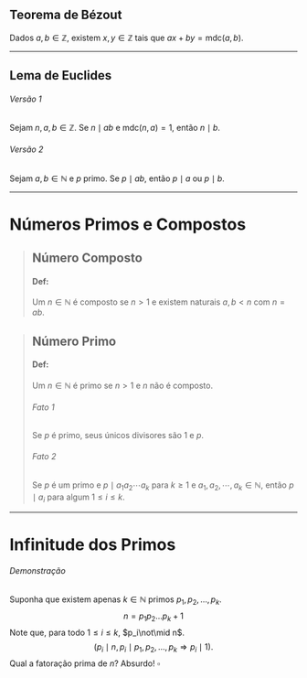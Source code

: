 ## Teorema de Bézout
Dados $a,b\in\mathbb{Z}$, existem $x,y\in\mathbb{Z}$ tais que $ax+by=\mbox{mdc}(a,b)$.

---
## Lema de Euclides
###### Versão 1
Sejam $n,a,b\in\mathbb{Z}$. Se $n\mid ab$ e $\mbox{mdc}(n,a)=1$, então $n\mid b$.

###### Versão 2
Sejam $a,b\in\mathbb{N}$ e $p$ primo. Se $p\mid ab$, então $p\mid a$ ou $p\mid b$.

---

# Números Primos e Compostos
> ## Número Composto
> #### Def:
> Um $n\in\mathbb{N}$ é composto se $n> 1$ e existem naturais $a,b<n$ com $n = ab$.

> ## Número Primo
> #### Def:
> Um $n\in\mathbb{N}$ é primo se $n> 1$ e $n$ não é composto.
> ###### Fato 1
> Se $p$ é primo, seus únicos divisores são $1$ e $p$.
> ###### Fato 2
> Se $p$ é um primo e $p\mid a_1a_2\cdots a_k$ para $k \geq 1$ e $a_1,a_2,\cdots,a_k\in\mathbb{N}$, então $p\mid a_i$ para algum $1\leq i\leq k$.

---

# Infinitude dos Primos
###### Demonstração
Suponha que existem apenas $k\in\mathbb{N}$ primos $p_1,p_2,\dots,p_k$.
$$n=p_1p_2\dots p_k + 1$$
Note que, para todo $1\leq i\leq k$, $p_i\not\mid n$.
$$(p_i\mid n, p_i\mid p_1,p_2,\dots,p_k\Rightarrow p_i\mid1).$$
Qual a fatoração prima de $n$? Absurdo! $\square$